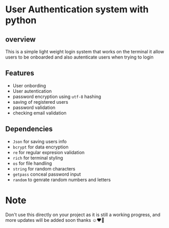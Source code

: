 # User Authentication system with python

## overview
This is a simple light weight login system that works on the terminal it allow users to be  onboarded and also autenticate users when trying to login 


## Features
- User onbording
- User autentication
- password encryption using `utf-8` hashing
- saving of registered users
- password validation
- checking email validation

## Dependencies
- `Json` for saving users info
- `bcrypt` for data encryption
- `re` for regular expresion validation
- `rich` for terminal styling
- `os` for file handling
- `string` for random characters
- `getpass` conceal password input
- `random` to genrate random numbers and letters 

# Note
Don't use this directly on your project as it is still a working progress, and more updates will be added soon thanks ☺️❤️💙